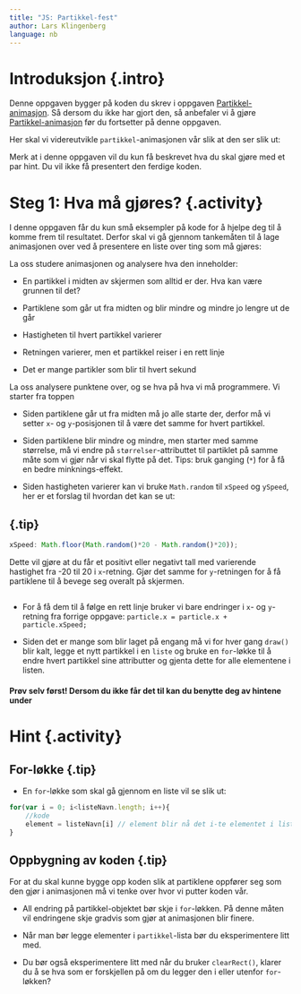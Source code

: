 ```yaml
---
title: "JS: Partikkel-fest"
author: Lars Klingenberg
language: nb
---
```



# Introduksjon {.intro}

Denne oppgaven bygger på koden du skrev i oppgaven
[Partikkel-animasjon](https://oppgaver.kidsakoder.no/web/partikkel_animasjon/partikkel_animasjon). 
Så dersom du ikke har gjort den, så anbefaler vi å gjøre
[Partikkel-animasjon](../partikkel_animasjon/partikkel_animasjon.html) før du
fortsetter på denne oppgaven.

Her skal vi videreutvikle `partikkel`-animasjonen vår slik at den ser slik ut:

<canvas id="canvas" width="500" height="500"></canvas>

<script>


        var canvas, ctx;
        var partikkelListe = [];

        window.onload = function(){
            canvas = document.getElementById("canvas");
            ctx = canvas.getContext("2d");
            setInterval(draw, 30);
        };


        //Tegner og skyter particle opp
        function draw(){

            var particle = {
                x: 250,
                y: 250,
                xSpeed: Math.floor(Math.random()*20 - Math.random()*20),
                ySpeed: Math.floor(Math.random()*20 - Math.random()*20),
                size: 10

            };

            partikkelListe.push(particle);

            ctx.clearRect(0,0,500,500);


            for (var i=0; i<partikkelListe.length; i++) {
                particle = partikkelListe[i];



                ctx.fillStyle = 'red';
                ctx.fillRect(particle.x, particle.y,particle.size,particle.size);;

                particle.x = particle.x + particle.xSpeed;
                particle.y = particle.y + particle.ySpeed;

                particle.size = particle.size * 0.96;
            }

        }
</script>

Merk at i denne oppgaven vil du kun få beskrevet hva du skal gjøre med et par
hint. Du vil ikke få presentert den ferdige koden.


# Steg 1: Hva må gjøres? {.activity}

I denne oppgaven får du kun små eksempler på kode for å hjelpe deg til å komme
frem til resultatet. Derfor skal vi gå gjennom tankemåten til å lage animasjonen
over ved å presentere en liste over ting som må gjøres:

La oss studere animasjonen og analysere hva den inneholder:

- En partikkel i midten av skjermen som alltid er der. Hva kan være grunnen til
  det?

- Partiklene som går ut fra midten og blir mindre og mindre jo lengre ut de går

- Hastigheten til hvert partikkel varierer

- Retningen varierer, men et partikkel reiser i en rett linje

- Det er mange partikler som blir til hvert sekund

La oss analysere punktene over, og se hva på hva vi må programmere. Vi starter
fra toppen

- Siden partiklene går ut fra midten må jo alle starte der, derfor må vi setter
  `x`- og `y`-posisjonen til å være det samme for hvert partikkel.

- Siden partiklene blir mindre og mindre, men starter med samme størrelse, må vi
  endre på `størrelser`-attributtet til partiklet på samme måte som vi gjør når
  vi skal flytte på det. Tips: bruk ganging (`*`) for å få en bedre
  minknings-effekt.

- Siden hastigheten varierer kan vi bruke `Math.random` til `xSpeed` og
  `ySpeed`, her er et forslag til hvordan det kan se ut:

## {.tip}

```js
xSpeed: Math.floor(Math.random()*20 - Math.random()*20));
```

Dette vil gjøre at du får et positivt eller negativt tall med varierende
hastighet fra -20 til 20 i `x`-retning. Gjør det samme for `y`-retningen for å
få partiklene til å bevege seg overalt på skjermen.

##

- For å få dem til å følge en rett linje bruker vi bare endringer i `x`- og
  `y`-retning fra forrige oppgave: `particle.x = particle.x + particle.xSpeed;`

- Siden det er mange som blir laget på engang må vi for hver gang `draw()` blir
  kalt, legge et nytt partikkel i en `liste` og bruke en `for`-løkke til å endre
  hvert partikkel sine attributter og gjenta dette for alle elementene i listen.

#### Prøv selv først! Dersom du ikke får det til kan du benytte deg av hintene under


# Hint {.activity}

## For-løkke {.tip}

- En `for`-løkke som skal gå gjennom en liste vil se slik ut:

```js
for(var i = 0; i<listeNavn.length; i++){
    //kode
    element = listeNavn[i] // element blir nå det i-te elementet i listen, "i" blir her et tall fra 0 til lengden av listen.
}
```

##

## Oppbygning av koden {.tip}

For at du skal kunne bygge opp koden slik at partiklene oppfører seg som den
gjør i animasjonen må vi tenke over hvor vi putter koden vår.

- All endring på partikkel-objektet bør skje i `for`-løkken. På denne måten vil
  endringene skje gradvis som gjør at animasjonen blir finere.

- Når man bør legge elementer i `partikkel`-lista bør du eksperimentere litt
  med.

- Du bør også eksperimentere litt med når du bruker `clearRect()`, klarer du å
  se hva som er forskjellen på om du legger den i eller utenfor `for`-løkken?

##
